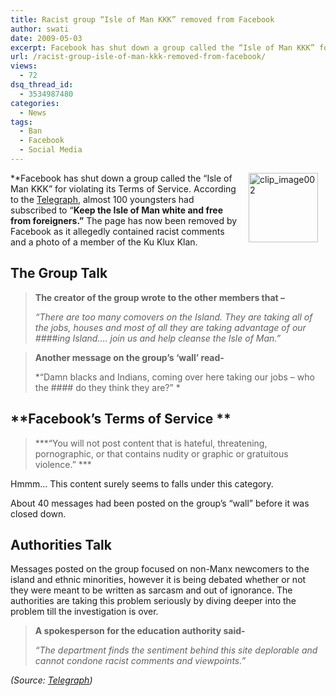 ```yaml
---
title: Racist group “Isle of Man KKK” removed from Facebook
author: swati
date: 2009-05-03
excerpt: Facebook has shut down a group called the “Isle of Man KKK” for violating its Terms of Service. According to the Telegraph, almost 100 youngsters had subscribed to “Keep the Isle of Man white and free from foreigners.” The page has now been removed by Facebook as it allegedly contained racist comments and a photo of a member of the Ku Klux Klan.
url: /racist-group-isle-of-man-kkk-removed-from-facebook/
views:
  - 72
dsq_thread_id:
  - 3534987480
categories:
  - News
tags:
  - Ban
  - Facebook
  - Social Media
---
```

*<img class="alignleft wp-image-53365" style="border: 0pt none;margin-left: 12px;margin-right: 12px" src="http://cdn.devilsworkshop.org/files/2009/05/clip-image00210.jpg" border="0" alt="clip_image002" hspace="12" width="111" height="111" align="right" />*Facebook has shut down a group called the “Isle of Man KKK” for violating its Terms of Service. According to the <a href="http://www.telegraph.co.uk/scienceandtechnology/technology/facebook/5255133/Facebook-shuts-Ku-Klux-Klan-page.html" onclick="_gaq.push(['_trackEvent', 'outbound-article', 'http://www.telegraph.co.uk/scienceandtechnology/technology/facebook/5255133/Facebook-shuts-Ku-Klux-Klan-page.html', 'Telegraph']);" >Telegraph</a>, almost 100 youngsters had subscribed to “**Keep the Isle of Man white and free from foreigners.”** The page has now been removed by Facebook as it allegedly contained racist comments and a photo of a member of the Ku Klux Klan.

## The Group Talk

> **The creator of the group wrote to the other members that –**
> 
> *“There are too many comovers on the Island. They are taking all of the jobs, houses and most of all they are taking advantage of our ####ing Island…. join us and help cleanse the Isle of Man.”*

> **Another message on the group’s ‘wall’ read-**
> 
> *“Damn blacks and Indians, coming over here taking our jobs &#8211; who the #### do they think they are?&#8221; *

## **Facebook’s Terms of Service **

> ***“You will not post content that is hateful, threatening, pornographic, or that contains nudity or graphic or gratuitous violence.” ***

Hmmm… This content surely seems to falls under this category.

About 40 messages had been posted on the group&#8217;s &#8220;wall&#8221; before it was closed down.

## Authorities Talk

Messages posted on the group focused on non-Manx newcomers to the island and ethnic minorities, however it is being debated whether or not they were meant to be written as sarcasm and out of ignorance. The authorities are taking this problem seriously by diving deeper into the problem till the investigation is over.

> **A spokesperson for the education authority said-**
> 
> *“The department finds the sentiment behind this site deplorable and cannot condone racist comments and viewpoints.”*

*(Source: <a href="http://www.telegraph.co.uk/scienceandtechnology/technology/facebook/5255133/Facebook-shuts-Ku-Klux-Klan-page.html" onclick="_gaq.push(['_trackEvent', 'outbound-article', 'http://www.telegraph.co.uk/scienceandtechnology/technology/facebook/5255133/Facebook-shuts-Ku-Klux-Klan-page.html', 'Telegraph']);" >Telegraph</a>)*
